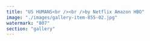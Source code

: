 ```yaml
---
title: "US HUMANS<br /><br />by Netflix Amazon HBO"
image: "./images/gallery-item-855-02.jpg"
watermark: "807"
section: "gallery"
---
```

